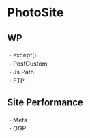 # PhotoSite  

## WP  
・except()     　　                                                          
・PostCustom  
・Js Path  
・FTP

## Site Performance
・Meta  
・OGP

